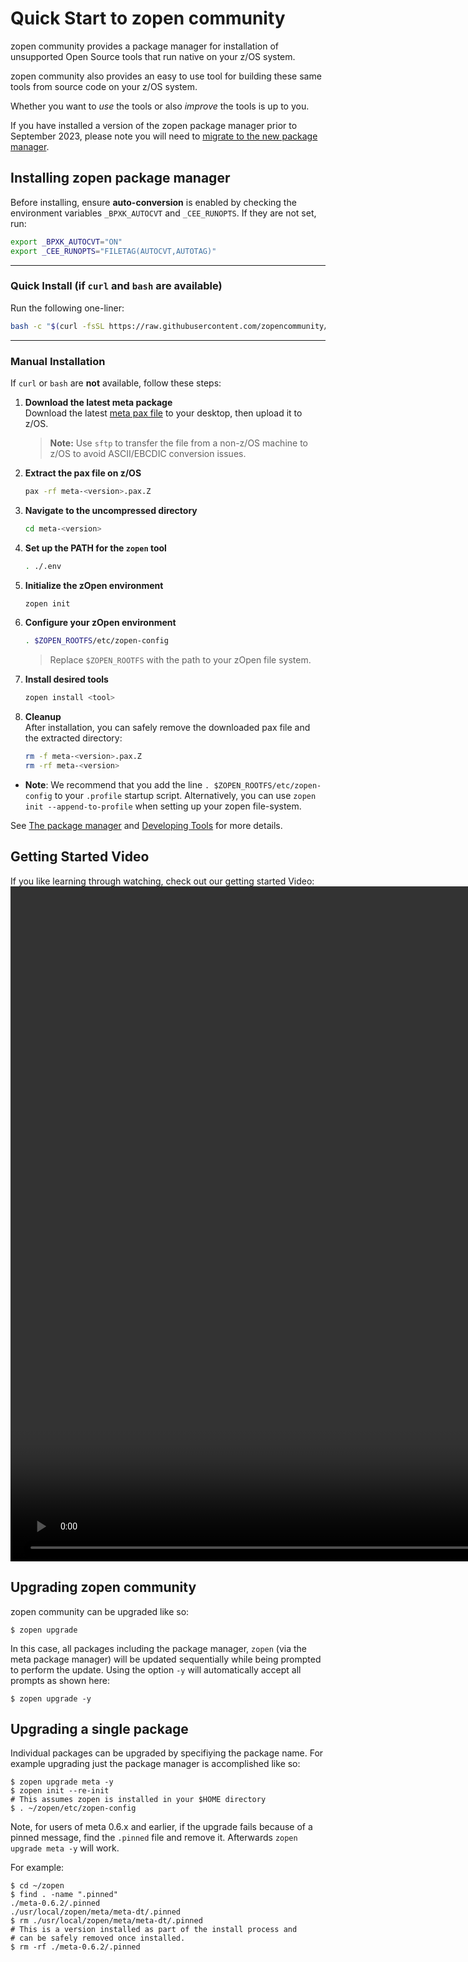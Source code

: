 # Quick Start to zopen community

zopen community provides a package manager for 
installation of unsupported Open Source tools that run native on your z/OS system. 

zopen community also provides an easy to use tool for building these same tools from 
source code on your z/OS system. 

Whether you want to _use_ the tools or also _improve_ the tools is up to you.

If you have installed a version of the zopen package manager prior to September 2023, 
please note you will need to [migrate to the new package manager](Migration.md). 

## Installing zopen package manager <!-- {docsify-ignore} -->

Before installing, ensure **auto-conversion** is enabled by checking the environment variables `_BPXK_AUTOCVT` and `_CEE_RUNOPTS`. If they are not set, run:

```bash
export _BPXK_AUTOCVT="ON"
export _CEE_RUNOPTS="FILETAG(AUTOCVT,AUTOTAG)"
```

---

### Quick Install (if `curl` and `bash` are available)

Run the following one-liner:

```bash
bash -c "$(curl -fsSL https://raw.githubusercontent.com/zopencommunity/meta/HEAD/tools/zopen_install.sh)"
```

---

### Manual Installation

If `curl` or `bash` are **not** available, follow these steps:

1. **Download the latest meta package**  
   Download the latest [meta pax file](https://github.com/zopencommunity/metaport/releases) to your desktop, then upload it to z/OS.  
   > **Note:** Use `sftp` to transfer the file from a non-z/OS machine to z/OS to avoid ASCII/EBCDIC conversion issues.

2. **Extract the pax file on z/OS**  
   ```bash
   pax -rf meta-<version>.pax.Z
   ```

3. **Navigate to the uncompressed directory**  
   ```bash
   cd meta-<version>
   ```

4. **Set up the PATH for the `zopen` tool**  
   ```bash
   . ./.env
   ```

5. **Initialize the zOpen environment**  
   ```bash
   zopen init
   ```

6. **Configure your zOpen environment**  
   ```bash
   . $ZOPEN_ROOTFS/etc/zopen-config
   ```  
   > Replace `$ZOPEN_ROOTFS` with the path to your zOpen file system.

7. **Install desired tools**  
   ```bash
   zopen install <tool>
   ```

8. **Cleanup**  
   After installation, you can safely remove the downloaded pax file and the extracted directory:  
   ```bash
   rm -f meta-<version>.pax.Z
   rm -rf meta-<version>
   ```



* **Note**: We recommend that you add the line `. $ZOPEN_ROOTFS/etc/zopen-config` to your `.profile` startup script. Alternatively, you can use `zopen init --append-to-profile` when setting up your zopen file-system.

See [The package manager](ThePackageManager.md) and [Developing Tools](developing.md) for more details.

## Getting Started Video <!-- {docsify-ignore} -->
If you like learning through watching, check out our getting started Video:
<video height="1080" controls>
  <source src="https://github.com/zopencommunity/collateral/raw/main/ZOSOpenToolsIntroV2-cropped.mp4" type="video/mp4">
</video>


## Upgrading zopen community <!-- {docsify-ignore} -->

zopen community can be upgraded like so:

```
$ zopen upgrade
```

In this case, all packages including the package manager, `zopen` (via the meta package manager) will
be updated sequentially while being prompted to perform the update.
Using the option `-y` will automatically accept all prompts as
shown here:

```
$ zopen upgrade -y
```


## Upgrading a single package <!-- {docsify-ignore} -->

Individual packages can be upgraded by specifiying the package
name.  For example upgrading just the package manager is
accomplished like so:

```
$ zopen upgrade meta -y
$ zopen init --re-init
# This assumes zopen is installed in your $HOME directory
$ . ~/zopen/etc/zopen-config
```

Note, for users of meta 0.6.x and earlier, if the upgrade fails because of a pinned message, find the 
`.pinned` file and remove it.  Afterwards `zopen upgrade meta -y` will
work.

For example:

```
$ cd ~/zopen
$ find . -name ".pinned"
./meta-0.6.2/.pinned
./usr/local/zopen/meta/meta-dt/.pinned
$ rm ./usr/local/zopen/meta/meta-dt/.pinned
# This is a version installed as part of the install process and
# can be safely removed once installed.
$ rm -rf ./meta-0.6.2/.pinned
```


